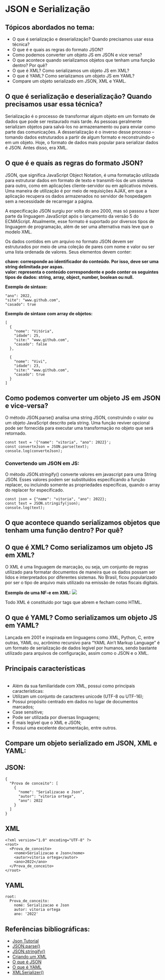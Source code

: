 <h1> JSON e Serialização </h1>

<h2>Tópicos abordados no tema:</h2>
<ul>
  <li>O que é serialização e deserialização? Quando precisamos usar essa técnica?
     </li>
    <li>O que é e quais as regras do formato JSON?
       </li>
      <li>Como podemos converter um objeto JS em JSON e vice versa?
         </li>
        <li>O que acontece quando serializamos objetos que tenham uma função dentro? Por quê?
           </li>
          <li>O que é XML? Como serializamos um objeto JS em XML?
             </li>
            <li>O que é YAML? Como serializamos um objeto JS em YAML?
               </li>
  <li> Compare um objeto serializado em JSON, XML e YAML.
  </li>
    </ul>
    
<h2> O que é serialização e deserialização? Quando precisamos usar essa técnica?</h2>
<p>Serialização é o processo de transformar algum objeto em um formato de dados que pode ser restaurado mais tarde. As pessoas geralmente serializam objetos para salvá-los no armazenamento ou para enviar como parte das comunicações. A desserialização é o inverso desse processo – tomando dados estruturados a partir de algum formato e reconstruindo-o em um objeto. Hoje, o formato de dados mais popular para serializar dados é JSON. Antes disso, era XML.</p>
<h2>O que é e quais as regras do formato JSON?</h2>
<p>
JSON, que significa JavaScript Object Notation, é uma formatação utilizada para estruturar dados em formato de texto e transmiti-los de um sistema para outro, como em aplicações cliente-servidor ou em aplicativos móveis. Uma maneira de utilização é por meio de requisições AJAX, em que a aplicação recupera os dados armazenados no servidor de hospedagem sem a necessidade de recarregar a página.

A especificação JSON surgiu por volta do ano 2000, mas só passou a fazer parte da linguagem JavaScript após o lançamento da versão 5 do ECMAScript. Atualmente, esse formato é suportado por diversos tipos de linguagem de programação, além de ser uma alternativa mais leve que o modelo XML.</p>

<p> Os dados contidos em um arquivo no formato JSON devem ser estruturados por meio de uma coleção de pares com nome e valor ou ser uma lista ordenada de valores. Seus elementos devem conter:

<b>chave: corresponde ao identificador do conteúdo. Por isso, deve ser uma string delimitada por aspas.</b>
  <br>
<b>valor: representa o conteúdo correspondente e pode conter os seguintes tipos de dados: string, array, object, number, boolean ou null.</b>
</p>

<b>Exemplo de sintaxe:</b>
```
"ano": 2022,
"site": "www.github.com",
"casado": true
```

<b>Exemplo de sintaxe com array de objetos:</b>

``` 
[ 
  {
    "nome": "Vitória", 
    "idade": 25,
    "site:" "www.github.com",
    "casado": false
  }, 
  
  {
    "nome": "Vivi", 
    "idade": 23,
    "site:" "www.github.com",
    "casado": true
  }
]
```
    
<h2>Como podemos converter um objeto JS em JSON e vice-versa?</h2>
<p>O método JSON.parse() analisa uma string JSON, construindo o valor ou um objeto JavaScript descrito pela string. Uma função reviver opcional pode ser fornecida para executar uma transformação no objeto que será retornado.</p>

```
const text = '{"name": "vitoria", "ano": 2022}';
const converteJson = JSON.parse(text);
console.log(converteJson);
```

<h3>Convertendo um JSON em JS:</h3>

<p>O método JSON.stringify() converte valores em javascript para uma String  JSON. Esses valores podem ser substituidos especificando a função replacer, ou incluindo somente as propriedades específicas, quando o array do replacer for especificado.</p>

```
const json = {"name": "vitoria", "ano": 2022};
const text = JSON.stringify(json);
console.log(text);
```

<h2>O que acontece quando serializamos objetos que tenham uma função dentro? Por quê?</h2>

<h2>O que é XML? Como serializamos um objeto JS em XML?</h2>
<p>O XML é uma linguagem de marcação, ou seja, um conjunto de regras utilizado para formatar documentos de maneira que os dados possam ser lidos e interpretados por diferentes sistemas. No Brasil, ficou popularizado por ser o tipo de arquivo mais utilizado na emissão de notas fiscais digitais.</p>

<b>Exemplo de uma NF-e em XML:</b>
<img src="https://www.espiaonfe.com.br/images/lab/xml-nfe-estrutura-exemplo.png"/>
<p>Todo XML é constituido por tags que abrem e fecham como HTML.</p>


<h2>O que é YAML? Como serializamos um objeto JS em YAML?</h2>
<p>Lançada em 2001 e inspirada em linguagens como XML, Python, C, entre outras, YAML ou, acrônimo recursivo para “YAML Ain’t Markup Language” é um formato de serialização de dados legível por humanos, sendo bastante utilizado para arquivos de configuração, assim como o JSON e o XML.</p>

<h2>Principais características</h2>
<ul>
  <br>
  <li>
Além da sua familiaridade com XML, possui como principais características:
  </li>

<li>Utilizam um conjunto de caracteres unicode (UTF-8 ou UTF-16);</li>
<li>Possui propósito centrado em dados no lugar de documentos marcados;</li>
<li>Case sensitive;</li>
<li>Pode ser utilizada por diversas linguagens;</li>
<li>É mais legível que o XML e JSON;</li>
<li>Possui uma excelente documentação, entre outros. </li>
</ul>
<h2>Compare um objeto serializado em JSON, XML e YAML:</h2>

<h2>JSON:</h2>

```
{
  "Prova de conceito": [
    {
      "nome": "Serializacao e Json",
      "autor": "vitoria ortega",
      "ano": 2022
    }
  ]
}
```

<h2>XML</h2>


```
<?xml version="1.0" encoding="UTF-8" ?>
<root>
  <Prova_de_conceito>
    <nome>Serializacao e Json</nome>
    <autor>vitoria ortega</autor>
    <ano>2022</ano>
  </Prova_de_conceito>
</root>
```

<h2>YAML</h2>

```
root:
  Prova_de_conceito:
    nome: Serializacao e Json
    autor: vitoria ortega
    ano: '2022'
```

<h2> Referências bibliográficas:</h2>
<ul>
  <li><a href="https://www.devmedia.com.br/json-tutorial/25275">Json Tutorial</a>
     </li>
    <li><a href="https://developer.mozilla.org/pt-BR/docs/Web/JavaScript/Reference/Global_Objects/JSON/parse">JSON.parse()</a>
  </li>
  <li><a href="https://developer.mozilla.org/pt-BR/docs/Web/JavaScript/Reference/Global_Objects/JSON/stringify">JSON.stringify()</a>
    </li>
    <li><a href="XML Tutorial">Criando um XML</a>
      <li><a href="https://rockcontent.com/br/blog/json/">O que é JSON</a>
      <li>  <a href="https://www.treinaweb.com.br/blog/o-que-e-yaml">O que é YAML</a></li>
  </li>
  <li> <a href="https://developer.mozilla.org/en-US/docs/web/api/xmlserializer">XMLSerializer()</a></li> 
  </ul>
